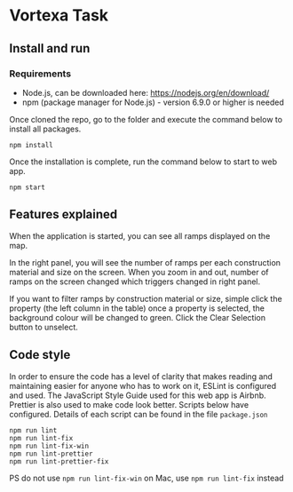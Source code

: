 # Vortexa Task

## Install and run

### Requirements
 - Node.js, can be downloaded here: https://nodejs.org/en/download/
 - npm (package manager for Node.js) - version 6.9.0 or higher is needed

Once cloned the repo, go to the folder and execute the command below to install all packages.

```
npm install
```

Once the installation is complete, run the command below to start to web app.

```
npm start
```

## Features explained

When the application is started, you can see all ramps displayed on the map.

In the right panel, you will see the number of ramps per each construction material and size on the screen. When you zoom in and out, number of ramps on the screen changed which triggers changed in right panel.

If you want to filter ramps by construction material or size, simple click the property (the left column in the table) once a property is selected, the background colour will be changed to green. Click the Clear Selection button to unselect.

## Code style

In order to ensure the code has a level of clarity that makes reading and maintaining easier for anyone who has to work on it, ESLint is configured and used. The JavaScript Style Guide used for this web app is Airbnb. Prettier is also used to make code look better. Scripts below have configured. Details of each script can be found in the file `package.json`

```
npm run lint
npm run lint-fix
npm run lint-fix-win
npm run lint-prettier
npm run lint-prettier-fix
```

PS do not use `npm run lint-fix-win` on Mac, use `npm run lint-fix` instead
